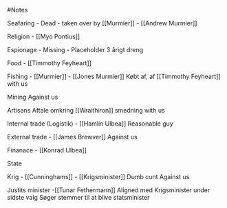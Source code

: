 #Notes 

Seafaring - Dead - taken over by [[Murmier]] - [[Andrew Murmier]]  

Religion - [[Myo Pontius]]

Espionage - Missing - Placeholder 3 årigt dreng

Food - [[Timmothy Feyheart]]

Fishing - [[Murmier]] - [[Jones Murmier]]
	Købt af, af [[Timmothy Feyheart]]
	with us

Mining
	Against us

Artisans
	Aftale omkring [[Wraithiron]] smedning
	with us

Internal trade (Logistik) - [[Hamlin Ulbea]]
	Reasonable guy

External trade - [[James Brewver]]
	Against us

Finanace - [[Konrad Ulbea]]

State

Krig - [[Cunninghams]] - [[Krigsminister]]
	Dumb cunt 
	Against us

Justits minister -[[Tunar Fethermann]]
	Aligned med Krigsminister under sidste valg
	Søger stemmer til at blive statsminister
